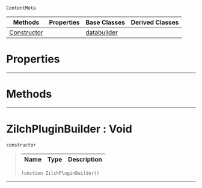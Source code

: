  `ContentMeta`

|Methods|Properties|Base Classes|Derived Classes|
|---|---|---|---|
|[ Constructor](https://github.com/zeroengineteam/ZeroDocs/code_reference/class_reference/zilchpluginbuilder.markdown#zilchpluginbuilder-void)| |[databuilder](https://github.com/zeroengineteam/ZeroDocs/code_reference/class_reference/databuilder.markdown)| |


 #  Properties


---  
 #  Methods


---  
 #  ZilchPluginBuilder : Void

 `constructor`

> 
> |Name|Type|Description|
> |---|---|---|
> ``` lang=cpp, name=Zilch
> function ZilchPluginBuilder()
> ``` 


---  
 

 